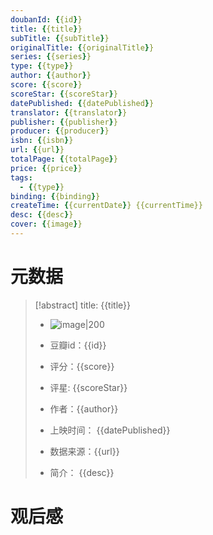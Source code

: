 ```yaml
---
doubanId: {{id}}
title: {{title}}
subTitle: {{subTitle}}
originalTitle: {{originalTitle}}
series: {{series}}
type: {{type}}
author: {{author}}
score: {{score}}
scoreStar: {{scoreStar}}
datePublished: {{datePublished}}
translator: {{translator}}
publisher: {{publisher}}
producer: {{producer}}
isbn: {{isbn}}
url: {{url}}
totalPage: {{totalPage}}
price: {{price}}
tags:  
  - {{type}}
binding: {{binding}}
createTime: {{currentDate}} {{currentTime}}
desc: {{desc}}
cover: {{image}}
---
```

# 元数据

> [!abstract] title: {{title}}  
> - ![image|200]({{image}})
> 
> - 豆瓣id：{{id}}
> 
> - 评分：{{score}}
> - 评星: {{scoreStar}}
> 
> - 作者：{{author}}
> 
> 
> - 上映时间： {{datePublished}}
> - 数据来源：{{url}}
> - 简介： {{desc}}


# 观后感
